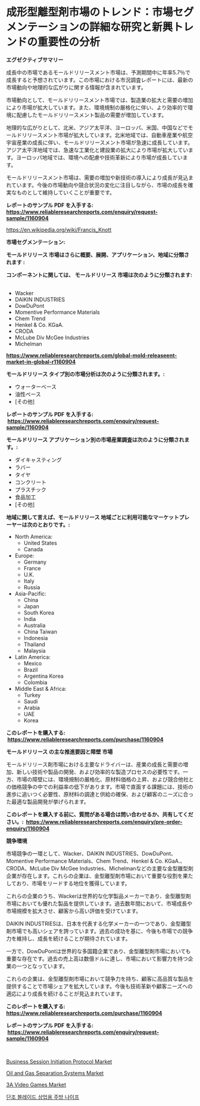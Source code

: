 <p><h1>成形型離型剤市場のトレンド：市場セグメンテーションの詳細な研究と新興トレンドの重要性の分析</h1></p><p><strong>エグゼクティブサマリー</strong></p>
<p><p>成長中の市場であるモールドリリースメント市場は、予測期間中に年率5.7％で成長すると予想されています。この市場における市況調査レポートには、最新の市場動向や地理的な広がりに関する情報が含まれています。</p><p>市場動向として、モールドリリースメント市場では、製造業の拡大と需要の増加により市場が拡大しています。また、環境規制の厳格化に伴い、より効率的で環境に配慮したモールドリリースメント製品の需要が増加しています。</p><p>地理的な広がりとして、北米、アジア太平洋、ヨーロッパ、米国、中国などでモールドリリースメント市場が拡大しています。北米地域では、自動車産業や航空宇宙産業の成長に伴い、モールドリリースメント市場が急速に成長しています。アジア太平洋地域では、急速な工業化と建設業の拡大により市場が拡大しています。ヨーロッパ地域では、環境への配慮や技術革新により市場が成長しています。</p><p>モールドリリースメント市場は、需要の増加や新技術の導入により成長が見込まれています。今後の市場動向や競合状況の変化に注目しながら、市場の成長を確実なものとして維持していくことが重要です。</p></p>
<p><strong>レポートのサンプル PDF を入手する: <a href="https://www.reliableresearchreports.com/enquiry/request-sample/1160904">https://www.reliableresearchreports.com/enquiry/request-sample/1160904</a></strong></p>
<p><a href="https://en.wikipedia.org/wiki/Francis_Knott">https://en.wikipedia.org/wiki/Francis_Knott</a></p>
<p><strong>市場セグメンテーション:</strong></p>
<p><strong> モールドリリース 市場はさらに概要、展開、アプリケーション、地域に分類されます :</strong></p>
<p><strong>コンポーネントに関しては、 モールドリリース 市場は次のように分類されます: &nbsp;</strong></p>
<p><ul><li>Wacker</li><li>DAIKIN INDUSTRIES</li><li>DowDuPont</li><li>Momentive Performance Materials</li><li>Chem Trend</li><li>Henkel & Co. KGaA.</li><li>CRODA</li><li>McLube Div McGee Industries</li><li>Michelman</li></ul></p>
<p><strong><a href="https://www.reliableresearchreports.com/global-mold-releaseent-market-in-global-r1160904">https://www.reliableresearchreports.com/global-mold-releaseent-market-in-global-r1160904</a></strong></p>
<p><strong> モールドリリース タイプ別の市場分析は次のように分類されます。:</strong></p>
<p><ul><li>ウォーターベース</li><li>油性ベース</li><li>[その他]</li></ul></p>
<p><strong>レポートのサンプル PDF を入手する: &nbsp;<a href="https://www.reliableresearchreports.com/enquiry/request-sample/1160904">https://www.reliableresearchreports.com/enquiry/request-sample/1160904</a></strong></p>
<p><strong> モールドリリース アプリケーション別の市場産業調査は次のように分類されます。:</strong></p>
<p><ul><li>ダイキャスティング</li><li>ラバー</li><li>タイヤ</li><li>コンクリート</li><li>プラスチック</li><li>食品加工</li><li>[その他]</li></ul></p>
<p><strong>地域に関して言えば、モールドリリース 地域ごとに利用可能なマーケットプレーヤーは次のとおりです。:</strong></p>
<p><ul>
    <li>
        North America:
        <ul>
            <li>United States</li>
            <li>Canada</li>
        </ul>
    </li>
    <li>
        Europe:
        <ul>
            <li>Germany</li>
            <li>France</li>
            <li>U.K.</li>
            <li>Italy</li>
            <li>Russia</li>
        </ul>
    </li>
    <li>
        Asia-Pacific:
        <ul>
            <li>China</li>
            <li>Japan</li>
            <li>South Korea</li>
            <li>India</li>
            <li>Australia</li>
            <li>China Taiwan</li>
            <li>Indonesia</li>
            <li>Thailand</li>
            <li>Malaysia</li>
        </ul>
    </li>
    <li>
        Latin America:
        <ul>
            <li>Mexico</li>
            <li>Brazil</li>
            <li>Argentina Korea</li>
            <li>Colombia</li>
        </ul>
    </li>
    <li>
        Middle East & Africa:
        <ul>
            <li>Turkey</li>
            <li>Saudi</li>
            <li>Arabia</li>
            <li>UAE</li>
            <li>Korea</li>
        </ul>
    </li>
    </ul></p>
<p><strong>このレポートを購入する: &nbsp;<a href="https://www.reliableresearchreports.com/purchase/1160904">https://www.reliableresearchreports.com/purchase/1160904</a></strong></p>
<p><strong>モールドリリース の主な推進要因と障壁 市場</strong></p>
<p><p>モールドリリース剤市場における主要なドライバーは、産業の成長と需要の増加、新しい技術や製品の開発、および効率的な製造プロセスの必要性です。一方、市場の障壁には、環境規制の厳格化、原材料価格の上昇、および競合他社との価格競争の中での利益率の低下があります。市場で直面する課題には、技術の進歩に追いつく必要性、原材料の調達と供給の確保、および顧客のニーズに合った最適な製品開発が挙げられます。</p></p>
<p><strong>このレポートを購入する前に、質問がある場合は問い合わせるか、共有してください。:&nbsp; <a href="https://www.reliableresearchreports.com/enquiry/pre-order-enquiry/1160904">https://www.reliableresearchreports.com/enquiry/pre-order-enquiry/1160904</a></strong></p>
<p><strong>競争環境</strong></p>
<p><p>市場競争の一環として、Wacker、DAIKIN INDUSTRIES、DowDuPont、Momentive Performance Materials、Chem Trend、Henkel & Co. KGaA.、CRODA、McLube Div McGee Industries、Michelmanなどの主要な金型離型剤企業が存在します。これらの企業は、金型離型剤市場において重要な役割を果たしており、市場をリードする地位を獲得しています。</p><p>これらの企業のうち、Wackerは世界的な化学製品メーカーであり、金型離型剤市場においても優れた製品を提供しています。過去数年間において、市場成長や市場規模を拡大させ、顧客から高い評価を受けています。</p><p>DAIKIN INDUSTRIESは、日本を代表する化学メーカーの一つであり、金型離型剤市場でも高いシェアを誇っています。過去の成功を基に、今後も市場での競争力を維持し、成長を続けることが期待されています。</p><p>一方で、DowDuPontは世界的な多国籍企業であり、金型離型剤市場においても重要な存在です。過去の売上高は数億ドルに達し、市場において影響力を持つ企業の一つとなっています。</p><p>これらの企業は、金型離型剤市場において競争力を持ち、顧客に高品質な製品を提供することで市場シェアを拡大しています。今後も技術革新や顧客ニーズへの適応により成長を続けることが見込まれています。</p></p>
<p><strong>このレポートを購入する: &nbsp; <a href="https://www.reliableresearchreports.com/purchase/1160904">https://www.reliableresearchreports.com/purchase/1160904</a></strong></p>
<p><strong>レポートのサンプル PDF を入手する: &nbsp;<a href="https://www.reliableresearchreports.com/enquiry/request-sample/1160904">https://www.reliableresearchreports.com/enquiry/request-sample/1160904</a></strong><strong></strong></p>
<p>&nbsp;</p>
<p><p><a href="https://github.com/JameTravis/Market-Research-Report-List-6/blob/main/business-session-initiation-protocol-market.md">Business Session Initiation Protocol Market</a></p><p><a href="https://issuu.com/reportprime-2/docs/oil-and-gas-separation-systems-market-size-2030.pp">Oil and Gas Separation Systems Market</a></p><p><a href="https://github.com/vimar16th/Market-Research-Report-List-5/blob/main/3a-video-games-market.md">3A Video Games Market</a></p><p><a href="https://medium.com/@leonidasalazar756/%EB%8B%A8%EC%A1%B0%EB%90%9C-%EB%B8%94%EB%A0%88%EC%9D%B4%EB%93%9C-%EC%83%81%EC%9A%A9-%EC%A3%BC%EB%B0%A9-%EC%B9%BC-%EC%8B%9C%EC%9E%A5-2031%EB%85%84%EA%B9%8C%EC%A7%80%EC%9D%98-%EA%B2%BD%ED%96%A5-%EC%98%88%EC%B8%A1-%EB%B0%8F-%EA%B2%BD%EC%9F%81-%EB%B6%84%EC%84%9D-9ad3a1c04c85">단조 블레이드 상업용 주방 나이프</a></p></p>